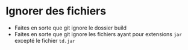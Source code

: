 # Ignorer des fichiers

* Faites en sorte que git ignore le dossier build
* Faites en sorte que git ignore les fichiers ayant pour extensions `jar` excepté le fichier `td.jar`